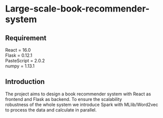 # Large-scale-book-recommender-system
## Requirement
React = 16.0  
Flask = 0.12.1  
PasteScript = 2.0.2  
numpy = 1.13.1  
## Introduction
The project aims to design a book recommender system with React as frontend and Flask as backend. To ensure the scalability  
robustness of the whole system we introduce Spark with MLlib/Word2vec to process the data and calculate in parallel.
